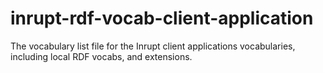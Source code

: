 # inrupt-rdf-vocab-client-application

The vocabulary list file for the Inrupt client applications vocabularies,
including local RDF vocabs, and extensions. 
